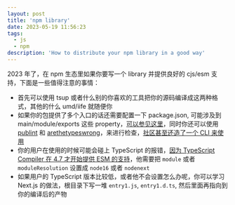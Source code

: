 ```yaml
---
layout: post
title: 'npm library'
date: 2023-05-19 11:56:23
tags:
  - js
  - npm
description: 'How to distribute your npm library in a good way'
---
```


2023 年了，在 npm 生态里如果你要写一个 library 并提供良好的 cjs/esm 支持，下面是一些值得注意的事情：

- 首先可以使用 tsup 或者什么别的你喜欢的工具把你的源码编译成这两种格式，其他的什么 umd/iife 就随便你
- 如果你的包提供了多个入口的话还需要配置一下 package.json, 可能涉及到 main/module/exports 这些 property，[可以参见这里](https://nodejs.org/api/packages.html#package-entry-points)，同时你还可以使用 [publint](https://publint.dev/) 和 [arethetypeswrong](https://arethetypeswrong.github.io/)，来进行检查，[社区甚至还造了一个 CLI 来使用](https://github.com/arethetypeswrong/arethetypeswrong.github.io/issues/15)
- 你的用户在使用的时候可能会碰上 TypeScript 的报错，[因为 TypeScript Compiler 在 4.7 才开始提供 ESM 的支持](https://www.typescriptlang.org/docs/handbook/release-notes/typescript-4-7.html#ecmascript-module-support-in-nodejs)，他需要把 `module` 或者 `moduleResolution` 设置成 `node16` 或者 `nodenext`
- 如果用户的 TypeScript 版本比较低，或者他不会设置怎么办呢，你可以学习 Next.js 的做法，根目录下写一堆 `entry1.js`, `entry1.d.ts`, 然后里面再指向到你的编译后的产物
